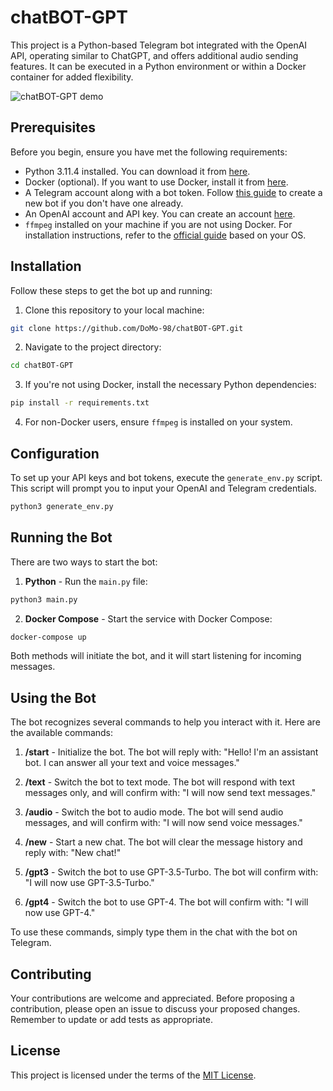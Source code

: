 # chatBOT-GPT

This project is a Python-based Telegram bot integrated with the OpenAI API, operating similar to ChatGPT, and offers additional audio sending features. It can be executed in a Python environment or within a Docker container for added flexibility.

![chatBOT-GPT demo](./docs/chatBOT-GPT.gif)

## Prerequisites

Before you begin, ensure you have met the following requirements:

- Python 3.11.4 installed. You can download it from [here](https://www.python.org/downloads/).
- Docker (optional). If you want to use Docker, install it from [here](https://docs.docker.com/engine/install/).
- A Telegram account along with a bot token. Follow [this guide](https://core.telegram.org/bots#creating-a-new-bot) to create a new bot if you don't have one already.
- An OpenAI account and API key. You can create an account [here](https://www.openai.com/).
- `ffmpeg` installed on your machine if you are not using Docker. For installation instructions, refer to the [official guide](https://ffmpeg.org/download.html) based on your OS.

## Installation

Follow these steps to get the bot up and running:

1. Clone this repository to your local machine:

```bash
git clone https://github.com/DoMo-98/chatBOT-GPT.git
```

2. Navigate to the project directory:

```bash
cd chatBOT-GPT
```

3. If you're not using Docker, install the necessary Python dependencies:

```bash
pip install -r requirements.txt
```

4. For non-Docker users, ensure `ffmpeg` is installed on your system.

## Configuration

To set up your API keys and bot tokens, execute the `generate_env.py` script. This script will prompt you to input your OpenAI and Telegram credentials.

```bash
python3 generate_env.py
```

## Running the Bot

There are two ways to start the bot:

1. **Python** - Run the `main.py` file:

```bash
python3 main.py
```

2. **Docker Compose** - Start the service with Docker Compose:

```bash
docker-compose up
```

Both methods will initiate the bot, and it will start listening for incoming messages.


## Using the Bot

The bot recognizes several commands to help you interact with it. Here are the available commands:

1. **/start** - Initialize the bot. The bot will reply with: "Hello! I'm an assistant bot. I can answer all your text and voice messages."

2. **/text** - Switch the bot to text mode. The bot will respond with text messages only, and will confirm with: "I will now send text messages."

3. **/audio** - Switch the bot to audio mode. The bot will send audio messages, and will confirm with: "I will now send voice messages."

4. **/new** - Start a new chat. The bot will clear the message history and reply with: "New chat!"

5. **/gpt3** - Switch the bot to use GPT-3.5-Turbo. The bot will confirm with: "I will now use GPT-3.5-Turbo."

6. **/gpt4** - Switch the bot to use GPT-4. The bot will confirm with: "I will now use GPT-4."

To use these commands, simply type them in the chat with the bot on Telegram.

## Contributing

Your contributions are welcome and appreciated. Before proposing a contribution, please open an issue to discuss your proposed changes. Remember to update or add tests as appropriate.

## License

This project is licensed under the terms of the [MIT License](LICENSE).
